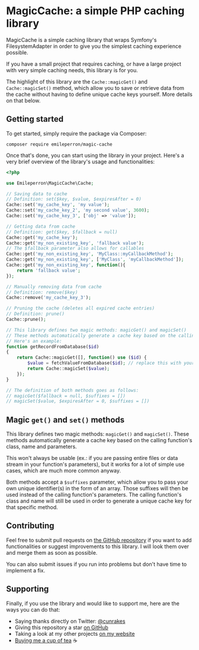 

# MagicCache: a simple PHP caching library
MagicCache is a simple caching library that wraps Symfony's FilesystemAdapter in order to give you the simplest caching experience possible.

If you have a small project that requires caching, or have a large project with very simple caching needs, this library is for you.

The highlight of this library are the `Cache::magicGet()` and `Cache::magicSet()` method, which allow you to save or retrieve data from the cache without having to define unique cache keys yourself. More details on that below.

## Getting started
To get started, simply require the package via Composer:

```
composer require emileperron/magic-cache
```

Once that's done, you can start using the library in your project. Here's a very brief overview of the library's usage and functionalities:

```php
<?php

use Emileperron\MagicCache\Cache;

// Saving data to cache
// Definition: set($key, $value, $expiresAfter = 0)
Cache::set('my_cache_key', 'my value');
Cache::set('my_cache_key_2', 'my second value', 3600);
Cache::set('my_cache_key_3', ['obj' => 'value']);

// Getting data from cache
// Definition: get($key, $fallback = null)
Cache::get('my_cache_key');
Cache::get('my_non_existing_key', 'fallback value');
// The $fallback parameter also allows for callables
Cache::get('my_non_existing_key', 'MyClass::myCallbackMethod');
Cache::get('my_non_existing_key', ['MyClass', 'myCallbackMethod']);
Cache::get('my_non_existing_key', function(){
	return 'fallback value';
});

// Manually removing data from cache
// Definition: remove($key)
Cache::remove('my_cache_key_3');

// Pruning the cache (deletes all expired cache entries)
// Definition: prune()
Cache::prune();

// This library defines two magic methods: magicGet() and magicSet()
// These methods automatically generate a cache key based on the calling function's class, name and parameters.
// Here's an example:
function getRecordFromDatabase($id)
{
	return Cache::magicGet([], function() use ($id) {
		$value = fetchValueFromDatabase($id); // replace this with your own data fetching/processing code
		return Cache::magicSet($value);
	});
}

// The definition of both methods goes as follows:
// magicGet($fallback = null, $suffixes = [])
// magicSet($value, $expiresAfter = 0, $suffixes = [])
```

## Magic `get()` and `set()` methods
This library defines two magic methods: `magicGet()` and `magicSet()`. These methods automatically generate a cache key based on the calling function's class, name and parameters.

This won't always be usable (ex.: if you are passing entire files or data stream in your function's parameters), but it works for a lot of simple use cases, which are much more common anyway.

Both methods accept a `$suffixes` parameter, which allow you to pass your own unique identifier(s) in the form of an array. Those suffixes will then be used instead of the calling function's parameters. The calling function's class and name will still be used in order to generate a unique cache key for that specific method.

## Contributing
Feel free to submit pull requests on [the GitHub repository](https://github.com/EmilePerron/magic-cache) if you want to add functionalities or suggest improvements to this library. I will look them over and merge them as soon as possible.

You can also submit issues if you run into problems but don't have time to implement a fix.

## Supporting
Finally, if you use the library and would like to support me, here are the ways you can do that:

- Saying thanks directly on Twitter: [@cunrakes](https://twitter.com/cunrakes)
- Giving this repository a star [on GitHub](https://github.com/EmilePerron/magic-cache)
- Taking a look at my other projects [on my website](https://www.emileperron.com)
- [Buying me a cup of tea](https://www.buymeacoffee.com/EmilePerron) ☕️
